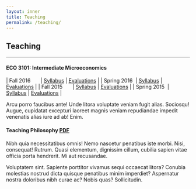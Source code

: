 ```yaml
---
layout: inner
title: Teaching
permalink: /teaching/
---
```


## Teaching
____

#### ECO 3101: Intermediate Microeconomics

| Fall 2016 &nbsp;&nbsp;&nbsp;&nbsp;&nbsp; \| [Syllabus]() \| [Evaluations]() |
| Spring 2016 &nbsp;\| [Syllabus]() \| [Evaluations]() |
| Fall 2015 &nbsp;&nbsp;&nbsp;&nbsp;&nbsp; \| [Syllabus]() \| [Evaluations]() |
| Spring 2015 &nbsp;\| [Syllabus]() \| [Evaluations]() |



Arcu porro faucibus ante! Unde litora voluptate veniam fugit alias. Sociosqu! Augue, cupidatat excepturi laoreet magnis veniam repudiandae impedit venenatis alias iure ad ab! Enim.

#### Teaching Philosophy [PDF](/teachingphil.pdf)

Nibh quia necessitatibus omnis! Nemo nascetur penatibus iste morbi. Nisi, consequat! Rutrum. Quasi elementum, dignissim cillum, cubilia sapien vitae officia porta hendrerit. Mi aut recusandae.

Voluptatem sint. Sapiente porttitor vivamus sequi occaecat litora? Conubia molestias nostrud dicta quisque penatibus minim imperdiet? Aspernatur nostra doloribus nibh curae ac? Nobis quas? Sollicitudin.

